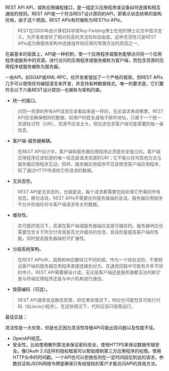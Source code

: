 REST API
API，或称应用编程接口，是一组定义应用程序或设备如何连接和相互通信的规则。REST API是一个符合REST设计原则的API，即表示状态转移的架构风格。由于这个原因，REST APIs有时被称为RESTful APIs。

> REST在2000年由计算机科学家Roy Fielding博士在他的博士论文中首次定义，为开发者提供了相对较高的灵活性和自由度。这种灵活性只是REST APIs成为微服务架构中连接组件和应用的常用方法的原因之一。

在最基本的层面上，API是一种机制，使一个应用程序或服务能够访问另一个应用程序或服务中的资源。进行访问的应用程序或服务被称为客户端，而包含资源的应用程序或服务被称为服务器。

一些API，如SOAP或XML-RPC，给开发者强加了一个严格的框架。但REST APIs几乎可以使用任何编程语言来开发，并支持各种数据格式。唯一的要求是，它们要符合以下六条REST设计原则--也被称为架构约束。

- 统一的接口。
> 对同一资源的所有API请求应该看起来是一样的，无论请求来自哪里。REST API应该确保相同的数据，如用户的姓名或电子邮件地址，只属于一个统一资源标识符（URI）。资源不应该太大，但应该包含客户端可能需要的每一条信息。
- 客户端-服务器解耦。
> 在REST API设计中，客户端和服务器应用程序必须是完全独立的。客户端应用程序应该知道的唯一信息是请求资源的URI；它不能以任何其他方式与服务器应用程序互动。同样，服务器应用程序不应该修改客户端应用程序，除了通过HTTP传递给它所请求的数据。
- 无状态性。
> REST API是无状态的，也就是说，每个请求都需要包括处理它所需的所有信息。换句话说，REST APIs不需要任何服务器端的会话。服务器应用程序不允许存储任何与客户端请求有关的数据。
- 缓存性。
> 在可能的情况下，资源在客户端或服务器端应该是可缓存的。服务器响应也需要包含关于所交付资源是否允许缓存的信息。其目的是提高客户端的性能，同时提高服务器端的可扩展性。
- 分层系统架构。
> 在REST APIs中，调用和响应要经过不同的层。作为一个经验法则，不要假设客户端和服务器应用程序直接连接到对方。在通信回路中可能有许多不同的中介。REST API需要被设计成，无论是客户端还是服务器都无法判断它是与终端应用程序还是与中介机构进行通信。
- 按需编码（可选）。
> REST API通常发送静态资源，但在某些情况下，响应也可能包含可执行代码（如Java小程序）。在这些情况下，代码应该只按需运行。

最佳实践：

灵活性是一大优势，但是也正因为灵活性导致API可能出现问题以及性能不佳。
- OpenAPI规范。
- 安全性，比如使用散列算法来保证密码安全，使用HTTPS来保证数据传输安全。像OAuth 2.0这样的授权框架可以帮助限制第三方应用程序的权限。使用HTTP头中的时间戳，一个API也可以拒绝任何在一定时间段后到达的请求。参数验证和JSON网络令牌是确保只有经授权的客户才能访问API的其他方法。